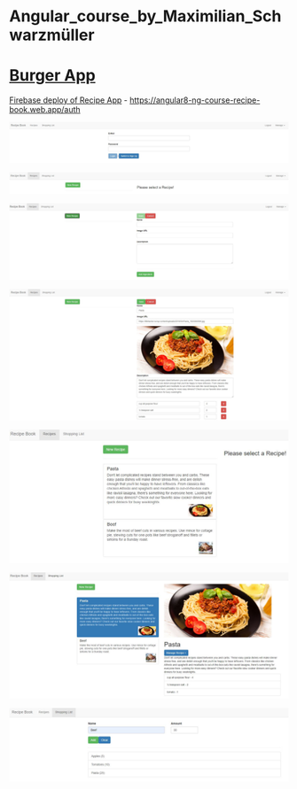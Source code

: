 # Angular_course_by_Maximilian_Schwarzmüller

# [Burger App](https://angular8-ng-course-recipe-book.web.app/auth)

[Firebase deploy of Recipe App](https://angular8-ng-course-recipe-book.web.app/auth) - https://angular8-ng-course-recipe-book.web.app/auth

<p align = "center">
<img src="https://github.com/iizdebski/angular_course/blob/main/32_images/angular1.JPG">
</p>

<p align = "center">
<img src="https://github.com/iizdebski/angular_course/blob/main/32_images/angular2.JPG">
</p>

<p align = "center">
<img src="https://github.com/iizdebski/angular_course/blob/main/32_images/angular3.JPG">
</p>

<p align = "center">
<img src="https://github.com/iizdebski/angular_course/blob/main/32_images/angular4.JPG">
</p>

<p align = "center">
<img src="https://github.com/iizdebski/angular_course/blob/main/32_images/angular5.JPG">
</p>

<p align = "center">
<img src="https://github.com/iizdebski/angular_course/blob/main/32_images/angular6.JPG">
</p>

<p align = "center">
<img src="https://github.com/iizdebski/angular_course/blob/main/32_images/angular7.JPG">
</p>